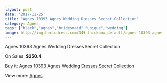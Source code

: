 ```yaml
---
layout: post
date: '2017-11-25'
title: "Agnes 10393 Agnes Wedding Dresses Secret Collection"
category: Agnes
tags: ["black","agnes","bridesmaid","unique","wedding"]
image: http://img.hectodress.com/349-thickbox_default/agnes-10393-agnes-wedding-dresses-secret-collection.jpg
---
```

Agnes 10393 Agnes Wedding Dresses Secret Collection

On Sales: **$250.4**
<a href="https://www.hectodress.com/agnes/199-agnes-10393-agnes-wedding-dresses-secret-collection.html"><amp-img layout="responsive" width="600" height="600" src="//img.hectodress.com/349-thickbox_default/agnes-10393-agnes-wedding-dresses-secret-collection.jpg" alt="Agnes 10393 Agnes Wedding Dresses Secret Collection 0" /></a>
<a href="https://www.hectodress.com/agnes/199-agnes-10393-agnes-wedding-dresses-secret-collection.html"><amp-img layout="responsive" width="600" height="600" src="//img.hectodress.com/350-thickbox_default/agnes-10393-agnes-wedding-dresses-secret-collection.jpg" alt="Agnes 10393 Agnes Wedding Dresses Secret Collection 1" /></a>

Buy it: [Agnes 10393 Agnes Wedding Dresses Secret Collection](https://www.hectodress.com/agnes/199-agnes-10393-agnes-wedding-dresses-secret-collection.html "Agnes 10393 Agnes Wedding Dresses Secret Collection")

View more: [Agnes](https://www.hectodress.com/6-agnes "Agnes")